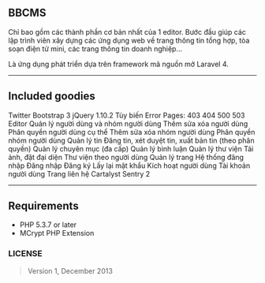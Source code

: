 ## BBCMS

Chỉ bao gồm các thành phần cơ bản nhất của 1 editor. Bước đầu giúp các lập trình viên xây dựng các ứng dụng web về trang thông tin tổng hợp, tòa soạn điện tử mini, các trang thông tin doanh nghiệp...

Là ứng dụng phát triển dựa trên framework mã nguồn mở Laravel 4.

-----

## Included goodies

Twitter Bootstrap 3
jQuery 1.10.2
Tùy biến Error Pages:
	403
	404
	500
	503
Editor
	Quản lý người dùng và nhóm người dùng
		Thêm sửa xóa người dùng
		Phân quyền người dùng cụ thể
		Thêm sửa xóa nhóm người dùng
		Phân quyền nhóm người dùng
	Quản lý tin
		Đăng tin, xét duyệt tin, xuất bản tin (theo phân quyền)
		Quản lý chuyên mục (đa cấp)
		Quản lý bình luận
	Quản lý thư viện
		Tải ảnh, đặt đại diện
		Thư viện theo người dùng
	Quản lý trang
Hệ thống đăng nhập
	Đăng nhập
	Đăng ký
	Lấy lại mật khẩu
	Kích hoạt người dùng
Tài khoản người dùng
Trang liên hệ
Cartalyst Sentry 2

-----

## Requirements

- PHP 5.3.7 or later
- MCrypt PHP Extension

### LICENSE

> Version 1, December 2013
